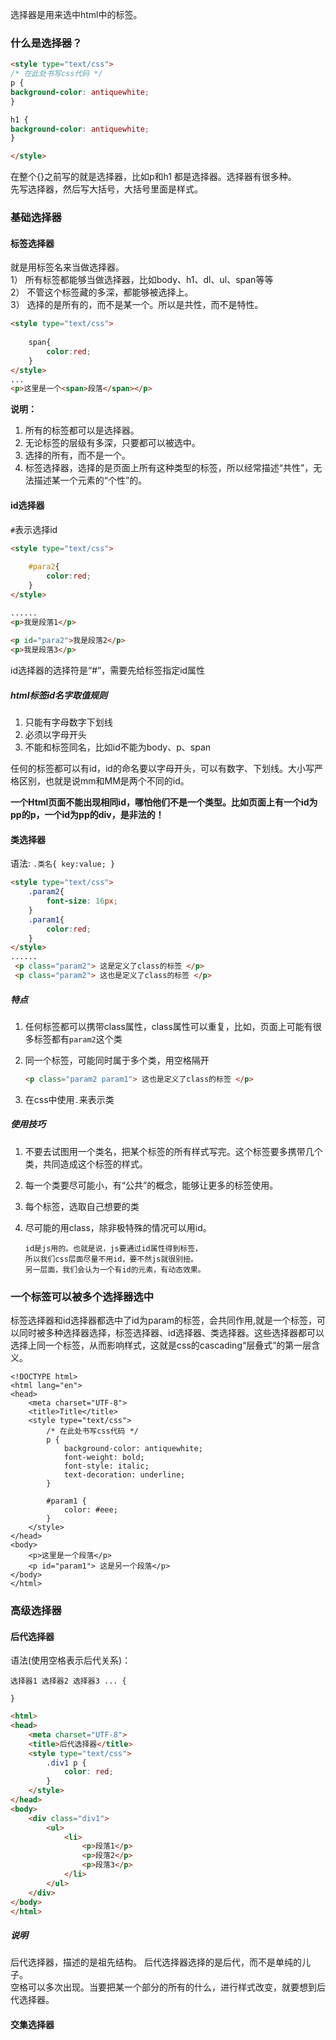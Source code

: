 选择器是用来选中html中的标签。

### 什么是选择器？
```html
<style type="text/css">
/* 在此处书写css代码 */
p {
background-color: antiquewhite;
}

h1 {
background-color: antiquewhite;
}

</style>
```

在整个{}之前写的就是选择器，比如p和h1 都是选择器。选择器有很多种。  
先写选择器，然后写大括号，大括号里面是样式。

### 基础选择器
#### 标签选择器
就是用标签名来当做选择器。  
1） 所有标签都能够当做选择器，比如body、h1、dl、ul、span等等  
2） 不管这个标签藏的多深，都能够被选择上。  
3） 选择的是所有的，而不是某一个。所以是共性，而不是特性。

```html
<style type="text/css">	
    span{
        color:red;
    }
</style>
...
<p>这里是一个<span>段落</span></p>
```

**说明：**

1. 所有的标签都可以是选择器。
2. 无论标签的层级有多深，只要都可以被选中。
3. 选择的所有，而不是一个。
4. 标签选择器，选择的是页面上所有这种类型的标签，所以经常描述“共性”，无法描述某一个元素的“个性”的。

#### id选择器
`#`表示选择id  


```html
<style type="text/css">	
    #para2{
        color:red;
    }
</style>

......
<p>我是段落1</p>	
<p id="para2">我是段落2</p>
<p>我是段落3</p>
```

id选择器的选择符是“#”，需要先给标签指定id属性

##### html标签id名字取值规则
1. 只能有字母数字下划线
2. 必须以字母开头
3. 不能和标签同名，比如id不能为body、p、span

任何的标签都可以有id，id的命名要以字母开头，可以有数字、下划线。大小写严格区别，也就是说mm和MM是两个不同的id。

**一个Html页面不能出现相同id，哪怕他们不是一个类型。比如页面上有一个id为pp的p，一个id为pp的div，是非法的！**

#### 类选择器
语法: `.类名{ key:value; }`

```html
<style type="text/css">
    .param2{
        font-size: 16px;
    }
    .param1{
        color:red;
    }
</style>
......
 <p class="param2"> 这是定义了class的标签 </p>
 <p class="param2"> 这也是定义了class的标签 </p>

```

##### 特点
1. 任何标签都可以携带class属性，class属性可以重复，比如，页面上可能有很多标签都有`param2`这个类
2. 同一个标签，可能同时属于多个类，用空格隔开

    ```html
    <p class="param2 param1"> 这也是定义了class的标签 </p>
    ```
3. 在css中使用`.`来表示类

##### 使用技巧
1. 不要去试图用一个类名，把某个标签的所有样式写完。这个标签要多携带几个类，共同造成这个标签的样式。
2. 每一个类要尽可能小，有“公共”的概念，能够让更多的标签使用。
3. 每个标签，选取自己想要的类
4. 尽可能的用class，除非极特殊的情况可以用id。

    ```
    id是js用的。也就是说，js要通过id属性得到标签，
    所以我们css层面尽量不用id，要不然js就很别扭。
    另一层面，我们会认为一个有id的元素，有动态效果。
    ```

### 一个标签可以被多个选择器选中
标签选择器和id选择器都选中了id为param的标签，会共同作用,就是一个标签，可以同时被多种选择器选择，标签选择器、id选择器、类选择器。这些选择器都可以选择上同一个标签，从而影响样式，这就是css的cascading“层叠式”的第一层含义。

```
<!DOCTYPE html>
<html lang="en">
<head>
    <meta charset="UTF-8">
    <title>Title</title>
    <style type="text/css">
        /* 在此处书写css代码 */
        p {
            background-color: antiquewhite;
            font-weight: bold;
            font-style: italic;
            text-decoration: underline;
        }
        
        #param1 {
            color: #eee;
        }
    </style>
</head>
<body>
    <p>这里是一个段落</p>
    <p id="param1"> 这是另一个段落</p>
</body>
</html>
```

### 高级选择器
#### 后代选择器
语法(使用空格表示后代关系)：  
```
选择器1 选择器2 选择器3 ... {

}
```

```html
<html>
<head>
    <meta charset="UTF-8">
    <title>后代选择器</title>
    <style type="text/css">
        .div1 p {
            color: red;
        }
    </style>
</head>
<body>
    <div class="div1">
        <ul>
            <li>
                <p>段落1</p>
                <p>段落2</p>
                <p>段落3</p>
            </li>
        </ul>
    </div>
</body>
</html>
```

##### 说明
后代选择器，描述的是祖先结构。后代选择器选择的是后代，而不是单纯的儿子。  
空格可以多次出现。当要把某一个部分的所有的什么，进行样式改变，就要想到后代选择器。

#### 交集选择器

